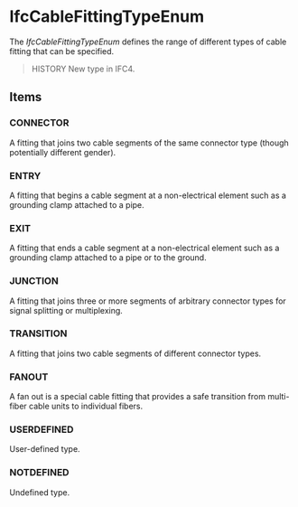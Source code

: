 # IfcCableFittingTypeEnum

The _IfcCableFittingTypeEnum_ defines the range of different types of cable fitting that can be specified.

> HISTORY New type in IFC4.

## Items

### CONNECTOR
A fitting that joins two cable segments of the same connector type (though potentially different gender).

### ENTRY
A fitting that begins a cable segment at a non-electrical element such as a grounding clamp attached to a pipe.

### EXIT
A fitting that ends a cable segment at a non-electrical element such as a grounding clamp attached to a pipe or to the ground.

### JUNCTION
A fitting that joins three or more segments of arbitrary connector types for signal splitting or multiplexing.

### TRANSITION
A fitting that joins two cable segments of different connector types.

### FANOUT
A fan out is a special cable fitting that provides a safe transition from multi-fiber cable units to individual fibers.

### USERDEFINED
User-defined type.

### NOTDEFINED
Undefined type.
